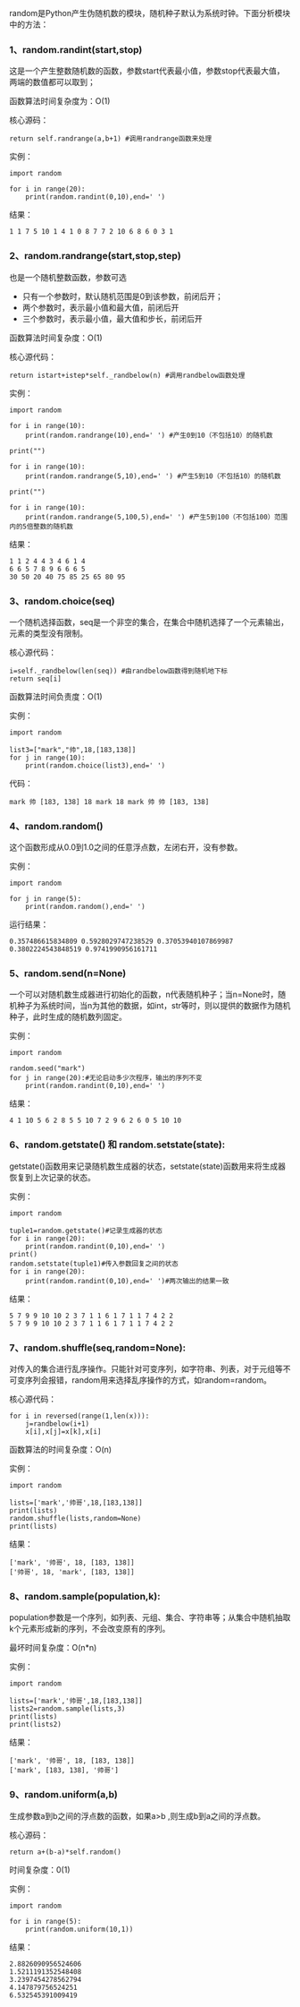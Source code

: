 random是Python产生伪随机数的模块，随机种子默认为系统时钟。下面分析模块中的方法：

### 1、random.randint\(start,stop\)

这是一个产生整数随机数的函数，参数start代表最小值，参数stop代表最大值，两端的数值都可以取到；

函数算法时间复杂度为：O\(1\)

核心源码：

```
return self.randrange(a,b+1) #调用randrange函数来处理
```

实例：

```
import random

for i in range(20):
    print(random.randint(0,10),end=' ')
```

结果：

```
1 1 7 5 10 1 4 1 0 8 7 7 2 10 6 8 6 0 3 1
```

### 2、random.randrange\(start,stop,step\)

也是一个随机整数函数，参数可选

* 只有一个参数时，默认随机范围是0到该参数，前闭后开；
* 两个参数时，表示最小值和最大值，前闭后开
* 三个参数时，表示最小值，最大值和步长，前闭后开

函数算法时间复杂度：O\(1\)

核心源代码：

```
return istart+istep*self._randbelow(n) #调用randbelow函数处理
```

实例：

```
import random

for i in range(10):
    print(random.randrange(10),end=' ') #产生0到10（不包括10）的随机数

print("")

for i in range(10):
    print(random.randrange(5,10),end=' ') #产生5到10（不包括10）的随机数

print("")

for i in range(10):
    print(random.randrange(5,100,5),end=' ') #产生5到100（不包括100）范围内的5倍整数的随机数
```

结果：

```
1 1 2 4 4 3 4 6 1 4 
6 6 5 7 8 9 6 6 6 5 
30 50 20 40 75 85 25 65 80 95
```

### 3、random.choice\(seq\)

一个随机选择函数，seq是一个非空的集合，在集合中随机选择了一个元素输出，元素的类型没有限制。

核心源代码：

```
i=self._randbelow(len(seq)) #由randbelow函数得到随机地下标
return seq[i]
```

函数算法时间负责度：O\(1\)

实例：

```
import random

list3=["mark","帅",18,[183,138]]
for j in range(10):
    print(random.choice(list3),end=' ')
```

代码：

```
mark 帅 [183, 138] 18 mark 18 mark 帅 帅 [183, 138]
```

### 4、random.random\(\)

这个函数形成从0.0到1.0之间的任意浮点数，左闭右开，没有参数。

实例：

```
import random

for j in range(5):
    print(random.random(),end=' ')
```

运行结果：

```
0.357486615834809 0.5928029747238529 0.37053940107869987 0.3802224543848519 0.9741990956161711
```

### 5、random.send\(n=None\)

一个可以对随机数生成器进行初始化的函数，n代表随机种子；当n=None时，随机种子为系统时间，当n为其他的数据，如int，str等时，则以提供的数据作为随机种子，此时生成的随机数列固定。

实例：

```
import random

random.seed("mark")
for j in range(20):#无论启动多少次程序，输出的序列不变
    print(random.randint(0,10),end=' ')
```

结果：

```
4 1 10 5 6 2 8 5 5 10 7 2 9 6 2 6 0 5 10 10
```

### 6、random.getstate\(\) 和 random.setstate\(state\):

getstate\(\)函数用来记录随机数生成器的状态，setstate\(state\)函数用来将生成器恢复到上次记录的状态。

实例：

```
import random

tuple1=random.getstate()#记录生成器的状态
for i in range(20):
    print(random.randint(0,10),end=' ')
print()
random.setstate(tuple1)#传入参数回复之间的状态
for i in range(20):
    print(random.randint(0,10),end=' ')#两次输出的结果一致
```

结果：

```
5 7 9 9 10 10 2 3 7 1 1 6 1 7 1 1 7 4 2 2 
5 7 9 9 10 10 2 3 7 1 1 6 1 7 1 1 7 4 2 2
```

### 7、random.shuffle\(seq,random=None\):

对传入的集合进行乱序操作。只能针对可变序列，如字符串、列表，对于元组等不可变序列会报错，random用来选择乱序操作的方式，如random=random。

核心源代码：

```
for i in reversed(range(1,len(x))):
    j=randbelow(i+1)
    x[i],x[j]=x[k],x[i]
```

函数算法的时间复杂度：O\(n\)

实例：

```
import random

lists=['mark','帅哥',18,[183,138]]
print(lists)
random.shuffle(lists,random=None)
print(lists)
```

结果：

```
['mark', '帅哥', 18, [183, 138]]
['帅哥', 18, 'mark', [183, 138]]
```

### 8、random.sample\(population,k\):

population参数是一个序列，如列表、元组、集合、字符串等；从集合中随机抽取k个元素形成新的序列，不会改变原有的序列。

最坏时间复杂度：O\(n\*n\)

实例：

```
import random

lists=['mark','帅哥',18,[183,138]]
lists2=random.sample(lists,3)
print(lists)
print(lists2)
```

结果：

```
['mark', '帅哥', 18, [183, 138]]
['mark', [183, 138], '帅哥']
```

### 9、random.uniform\(a,b\)

生成参数a到b之间的浮点数的函数，如果a&gt;b ,则生成b到a之间的浮点数。

核心源码：

```
return a+(b-a)*self.random()
```

时间复杂度：0\(1\)

实例：

```
import random

for i in range(5):
    print(random.uniform(10,1))
```

结果：

```
2.8826090956524606
1.5211191352548408
3.2397454278562794
4.147879756524251
6.532545391009419
```



